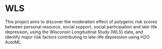 # WLS

This project aims to discover the moderation effect of polygenic risk scores between personal resource, social support, social participation and late-life depression, using the Wisconsin Longitudinal Study (WLS) data, and identify major risk factors contributing to late-life depression using H2O AutoML.

